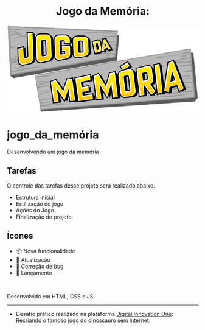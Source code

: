 
<h1 align="center">Jogo da Memória:</h5>

<p align="center">
  <a href="https://github.com/ednaldosdl/jogo_da_mem-ria" target="_blank">
    <img src="img/capa.png" alt="Capa"/>
  </a>

# jogo_da_memória
Desenvolvendo um jogo da memória

##  Tarefas
  O controle das tarefas desse projeto será realizado abaixo.

  *  Estrutura inicial
  *  Estilização do jogo
  *  Ações do Jogo
  *  Finalização do projeto.

##  Ícones
-  📦 Nova funcionalidade
-  🔄 Atualização
-  🐛 Correção de bug
-  🏁 Lançamento

  <br/>
  
  Desenvolvido em HTML, CSS e JS.
</p>
<hr/>

- Desafio prático realizado na plataforma [Digital Innovation One](https://web.digitalinnovation.one/home "Digital Innovation One"): [Recriando o famoso jogo do dinossauro sem internet](https://web.digitalinnovation.one/lab/desenvolvendo-um-jogo-da-memoria/learning/bfb5bc15-cb37-4a6c-9b2a-e4f98e004897").

